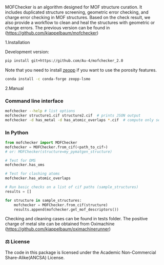 MOFChecker is an algorithm designed for MOF structure curation. It includes duplicated structure screening, geometric error checking, and charge error checking in MOF structures. Based on the check result, we also provide a workflow to clean and heal the structures with geometric or charge errors. The previous version can be found in (https://github.com/kjappelbaum/mofchecker)

1.Installation

Development version:

```bash
pip install git+https://github.com/Au-4/mofchecker_2.0
```

Note that you need to install [zeopp](https://anaconda.org/conda-forge/zeopp-lsmo) if you want to use the porosity features.

```bash
conda install -c conda-forge zeopp-lsmo
```

2.Manual

### Command line interface

```bash
mofchecker --help # list options
mofchecker structure1.cif structure2.cif  # prints JSON output
mofchecker -d has_metal -d has_atomic_overlaps *.cif  # compute only selected descriptors
```

### In Python

```python
from mofchecker import MOFChecker
mofchecker = MOFChecker.from_cif(<path_to_cif>)
# or: MOFChecker(structure=my_pymatgen_structure)

# Test for OMS
mofchecker.has_oms

# Test for clashing atoms
mofchecker.has_atomic_overlaps

# Run basic checks on a list of cif paths (sample_structures)
results = []

for structure in sample_structures:
    mofchecker = MOFChecker.from_cif(structure)
    results.append(mofchecker.get_mof_descriptors())
```
Checking and cleaning cases can be found in tests folder.
The positive charge of metal site can be obtained from Oximachine (https://github.com/kjappelbaum/oximachinerunner)


### ⚖️ License

The code in this package is licensed under the Academic Non-Commercial Share-Alike(ANCSA) License.

